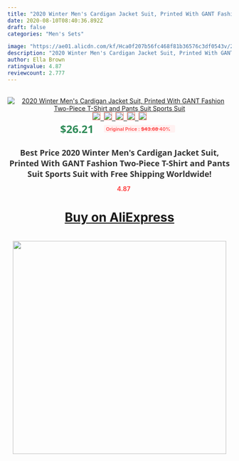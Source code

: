 ```yaml
---
title: "2020 Winter Men's Cardigan Jacket Suit, Printed With GANT Fashion Two-Piece T-Shirt and Pants Suit Sports Suit"
date: 2020-08-10T08:40:36.892Z
draft: false
categories: "Men's Sets"

image: "https://ae01.alicdn.com/kf/Hca0f207b56fc468f81b36576c3df0543v/2020-Winter-Men-s-Cardigan-Jacket-Suit-Printed-With-GANT-Fashion-Two-Piece-T-Shirt-and.jpg"
description: "2020 Winter Men's Cardigan Jacket Suit, Printed With GANT Fashion Two-Piece T-Shirt and Pants Suit Sports Suit"
author: Ella Brown
ratingvalue: 4.87
reviewcount: 2.777
---
```

<br>
<div style="text-align: center;">
<a href="https://s.click.aliexpress.com/e/_9frVIV" target="_blank" rel="nofollow noopener noreferrer"><img alt="2020 Winter Men's Cardigan Jacket Suit, Printed With GANT Fashion Two-Piece T-Shirt and Pants Suit Sports Suit" class="magnifier-image" src="https://ae01.alicdn.com/kf/Hca0f207b56fc468f81b36576c3df0543v/2020-Winter-Men-s-Cardigan-Jacket-Suit-Printed-With-GANT-Fashion-Two-Piece-T-Shirt-and.jpg_640x640.jpg">
<br>
<img style="border:1px solid salmon" src="https://ae01.alicdn.com/kf/Hca0f207b56fc468f81b36576c3df0543v/2020-Winter-Men-s-Cardigan-Jacket-Suit-Printed-With-GANT-Fashion-Two-Piece-T-Shirt-and.jpg_120x120.jpg">&nbsp;&nbsp;<img style="border:1px solid salmon" src="https://ae01.alicdn.com/kf/H025bf399b3cc47a78b5ca5d008374a20k/2020-Winter-Men-s-Cardigan-Jacket-Suit-Printed-With-GANT-Fashion-Two-Piece-T-Shirt-and.jpg_120x120.jpg">&nbsp;&nbsp;<img style="border:1px solid salmon" src="https://ae01.alicdn.com/kf/H69ec2962035140b6af224a0075b88d300/2020-Winter-Men-s-Cardigan-Jacket-Suit-Printed-With-GANT-Fashion-Two-Piece-T-Shirt-and.jpg_120x120.jpg">&nbsp;&nbsp;<img style="border:1px solid salmon" src="_120x120.jpg">&nbsp;&nbsp;<img style="border:1px solid salmon" src="https://ae01.alicdn.com/kf/H7614a4c750e24eff8ff6761a76f5dc74z/2020-Winter-Men-s-Cardigan-Jacket-Suit-Printed-With-GANT-Fashion-Two-Piece-T-Shirt-and.jpg_120x120.jpg"></a></div><br0>
<div style="text-align: center;"><span style="background-color: white; border: 0px; box-sizing: border-box; color: seagreen; display: inline-block; font-family: &quot;open sans&quot; , &quot;arial&quot; , &quot;helvetica&quot; , sans-serif , &quot;heiti&quot;; font-size: 24px; font-stretch: inherit; font-weight: 700; line-height: inherit; margin: 0px 10px 0px 0px; padding: 0px; vertical-align: middle;">$26.21 </span>
<span style="background: rgb(255 , 241 , 241); border-radius: 3px; border: 0px; box-sizing: border-box; color: #ff4747; display: inline-block; font-family: inherit; font-size: 12px; font-stretch: inherit; font-style: inherit; font-variant: inherit; font-weight: 600; line-height: inherit; margin: 0px; padding: 2px 5px; transform: scale(0.9); vertical-align: middle;">Original Price : <b style="text-decoration: line-through;">$43.68 </b> 40%&nbsp;&nbsp;</span></div>
<h1 style="color: #333333; display: inline-block; font-family: &quot;open sans&quot; , &quot;arial&quot; , &quot;helvetica&quot; , sans-serif , &quot;heiti&quot;; font-size: 18px; font-stretch: inherit; font-weight: 700; text-align: center;">Best Price 2020 Winter Men's Cardigan Jacket Suit, Printed With GANT Fashion Two-Piece T-Shirt and Pants Suit Sports Suit with Free Shipping Worldwide!</h1>
<div style="color: #ff4747; text-align: center;">
<img src="https://4.bp.blogspot.com/-M0ZcTcb-5uY/XleCXlxnR4I/AAAAAAAAAEc/OrjgMkXV1oMQFaCRZj5HQwOCBcu3w1FegCPcBGAYYCw/s1600/star.png" style="height: 15px;">&nbsp;<b>4.87</b></div>
<div class="button_cont" align="center"><a class="buynow_a" href="https://s.click.aliexpress.com/e/_9frVIV" target="_blank" rel="nofollow noopener noreferrer"><H1>Buy on AliExpress</H1></a></div><br>
<div class="separator" style="clear: both; text-align: center;">
<img src="https://lh3.googleusercontent.com/-pTy5HemUv9M/XlePHvY0dAI/AAAAAAAAAE4/0nX5iRUoIWY8eMW9Dpxeirr157OZliDIgCLcBGAsYHQ/s1600/badge.gif" width="480">
</div>
